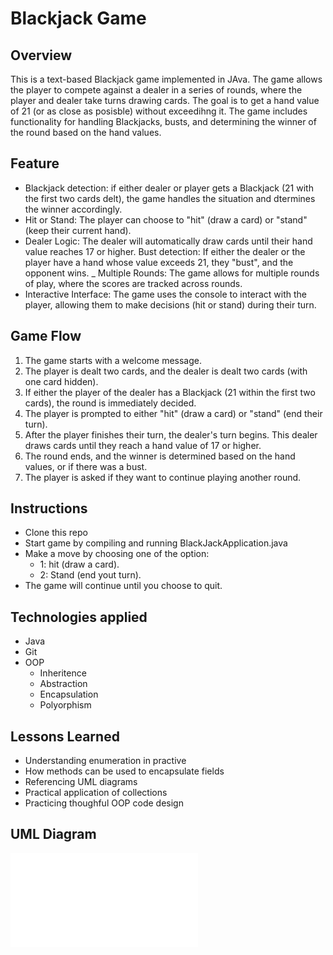 # Blackjack Game

## Overview
This is a text-based Blackjack game implemented in JAva. The game allows the player to compete against a dealer in a series of rounds, where the player and dealer take turns drawing cards. The goal is to get a hand value of 21 (or as close as posisble) without exceedihng it. The game includes functionality for handling Blackjacks, busts, and determining the winner of the round based on the hand values.

## Feature
- Blackjack detection: if either dealer or player gets a Blackjack (21 with the first two cards delt), the game handles the situation and dtermines the winner accordingly.
- Hit or Stand: The player can choose to "hit" (draw a card) or "stand" (keep their current hand).
- Dealer Logic: The dealer will automatically draw cards until their hand value reaches 17 or higher.
Bust detection: If either the dealer or the player have a hand whose value exceeds 21, they "bust", and the opponent wins.
_ Multiple Rounds: The game allows for multiple rounds of play, where the scores are tracked across rounds.
- Interactive Interface: The game uses the console to interact with the player, allowing them to make decisions (hit or stand) during their turn.

## Game Flow
1. The game starts with a welcome message.
2. The player is dealt two cards, and the dealer is dealt two cards (with one card hidden).
3. If either the player of the dealer has a Blackjack (21 within the first two cards), the round is 
	immediately decided.
4. The player is prompted to either "hit" (draw a card) or "stand" (end their turn).
5. After the player finishes their turn, the dealer's turn begins. This dealer draws cards until they reach a hand value of 17 or higher.
6. The round ends, and the winner is determined based on the hand values, or if there was a bust.
7. The player is asked if they want to continue playing another round.

## Instructions
- Clone this repo
- Start game by compiling and running BlackJackApplication.java
- Make a move by choosing one of the option:
	- 1: hit (draw a card).
	- 2: Stand (end yout turn).
- The game will continue until you choose to quit.

## Technologies applied
- Java
- Git
- OOP
	- Inheritence
	- Abstraction
	- Encapsulation
	- Polyorphism

## Lessons Learned
- Understanding enumeration in practive
- How methods can be used to encapsulate fields
- Referencing UML diagrams
- Practical application of collections
- Practicing thoughful OOP code design 

## UML Diagram
![Blackjack Game UML Diagram](images/Blackjack.pdf)


